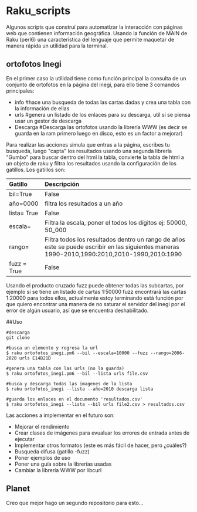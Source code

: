 # Raku_scripts
 Algunos scripts que construí para automatizar la interacción con páginas web que contienen información geográfica.
 Usando la función de MAIN de Raku (perl6) una caracteristica del lenguaje que permite maquetar de manera rápida un utilidad para la terminal.
 
 
 ## ortofotos Inegi
 En el primer caso la utilidad tiene como función principal la consulta de un conjunto de ortofotos en la página del inegi,
 para ello tiene 3 comandos principales:
 
  - info #hace una busqueda de todas las cartas dadas y crea una tabla con la información de ellas
  - urls #genera un listado de los enlaces para su descarga, utíl si se piensa usar un gestor de descarga
  - Descarga #Descarga las ortofotos usando la librería WWW (es decir se guarda en la ram primero luego en disco, esto es un factor a mejorar)
  
 Para realizar las acciones simula que entras a la página, escribes tu busqueda, luego "capta" los resultados usando una segunda librería "Gumbo" para buscar dentro del html la tabla,
 convierte la tabla de html a un objeto de raku y filtra los resultados usando la configuración de los gatillos. Los gatillos son:

| Gatillo | Descripción |
|:------- | :---------- |
| bil=True|False |filtra solo documentos con formato .bil |
|  año=0000 |filtra los resultados a un año|
|  lista= True|False | interpreta el último comando como un documento con las ortofotos una en cada linea|
|  escala= | Filtra la escala, poner el todos los dígitos ej: 50000, 50_000|
|  rango=  |Filtra todos los resultados dentro un rango de años este se puede escribir en las siguientes maneras 1990-2010,1990:2010,2010-1990,2010:1990|
|  fuzz = True|False | Busqueda del producto cruzado entre el conjunto de la lista y los números del 1..9, no está terminado
  
Usando el producto cruzado fuzz puede obtener todas las subcartas, por ejemplo si se tiene un listado de cartas 1:50000 fuzz encontrará las cartas 1:20000 para todos ellos, actualmente estoy terminando está función por que quiero encontrar una manera de no saturar el servidor del inegi por el error de algún usuario, así que se encuentra deshabilitado.

##Uso

```
#descarga
git clone 

#busca un elemento y regresa la url
$ raku ortofotos_inegi.pm6 --bil --escala=10000 --fuzz --rango=2006-2020 urls E14B21D

#genera una tabla con las urls (no la guarda)
$ raku ortofotos_inegi.pm6 --bil --lista urls file.csv

#busca y descarga todas las imagenes de la lista
$ raku ortofotos_inegi --lista --año=2010 descarga lista

#guarda los enlaces en el documento 'resultados.csv'
$ raku ortofotos_inegi --lista --bil urls file2.csv > resultados.csv

```

Las acciones a implementar en el futuro son:
- Mejorar el rendimiento
- Crear clases de imágenes para evualuar los errores de entrada antes de ejecutar
- Implementar otros formatos (este es más fácil de hacer, pero ¿cuáles?)
- Busqueda difusa (gatillo -fuzz)
- Poner ejemplos de uso
- Poner una guía sobre la librerías usadas
- Cambiar la librería WWW por libcurl

## Planet
Creo que mejor hago un segundo repositorio para esto...

